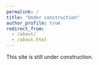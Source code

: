 ```yaml
---
permalink: /
title: "Under construction"
author_profile: true
redirect_from: 
  - /about/
  - /about.html
---
```


This site is still under construction. 
